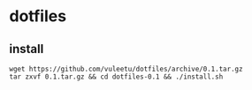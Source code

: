 dotfiles
========

install
-------

```shell
wget https://github.com/vuleetu/dotfiles/archive/0.1.tar.gz
tar zxvf 0.1.tar.gz && cd dotfiles-0.1 && ./install.sh
```
